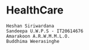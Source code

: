# HealthCare
```
Heshan Siriwardana
Sandeepa U.W.P.S - IT20614676
Amarakoon A.R.W.M.M.L.O.
Buddhima Weerasinghe
```
